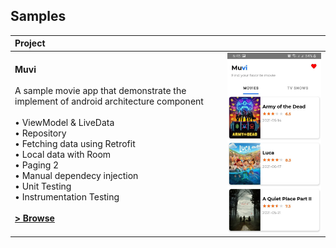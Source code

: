 Samples
------------

| Project | |
|:-----|---------|
|<br> <strong>Muvi</strong>  <br> <br> A sample movie app that demonstrate the implement of android architecture component <br><br> • ViewModel & LiveData <br>• Repository <br>• Fetching data using Retrofit<br>• Local data with Room <br>• Paging 2<br>• Manual dependecy injection<br>• Unit Testing <br>• Instrumentation Testing<br><br> **[> Browse](https://github.com/aransafp/muvi/)**<br><br> | <img src="readme/screenshots/muvi.jpg" width="320" alt="Muvi demo"> |
